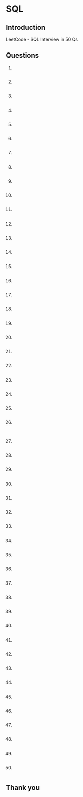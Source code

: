 # SQL

## Introduction
LeetCode - SQL Interview in 50 Qs

## Questions

1.

```sql

```

2.

```sql

```

3.

```sql

```

4.

```sql

```

5.

```sql

```

6.

```sql

```

7.

```sql

```

8.

```sql

```

9.

```sql

```

10.

```sql

```

11.

```sql

```

12.

```sql

```

13.

```sql

```

14.

```sql

```

15.

```sql

```

16.

```sql

```

17.

```sql

```

18.

```sql

```

19.

```sql

```

20.

```sql

```

21.

```sql

```

22.

```sql

```

23.

```sql

```

24.

```sql

```

25.

```sql

```

26.

```sql

```


```sql

```

27.

```sql

```

28.

```sql

```

29.

```sql

```

30.

```sql

```

31.

```sql

```

32.

```sql

```

33.

```sql

```

34.

```sql

```

35.

```sql

```

36.

```sql

```

37.

```sql

```

38.

```sql

```

39.

```sql

```

40.

```sql

```

41.

```sql

```

42.

```sql

```

43.

```sql

```

44.

```sql

```

45.

```sql

```

46.

```sql

```

47.

```sql

```

48.

```sql

```

49.

```sql

```

50.

```sql

```


## Thank you
